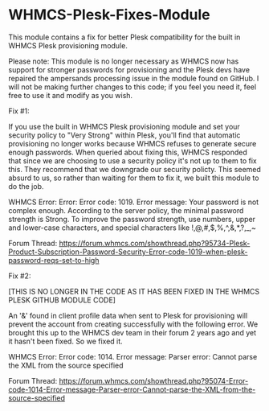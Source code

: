 # WHMCS-Plesk-Fixes-Module
This module contains a fix for better Plesk compatibility for the built in WHMCS Plesk provisioning module.

Please note: This module is no longer necessary as WHMCS now has support for stronger passwords for provisioning and the Plesk devs have repaired the ampersands processing issue in the module found on GitHub. I will not be making further changes to this code; if you feel you need it, feel free to use it and modify as you wish.

Fix #1:

If you use the built in WHMCS Plesk provisioning module and set your security policy to "Very Strong" within Plesk, you'll find that automatic provisioning no longer works because WHMCS refuses to generate secure enough passwords. When queried about fixing this, WHMCS responded that since we are choosing to use a security policy it's not up to them to fix this. They recommend that we downgrade our security policty. This seemed absurd to us, so rather than waiting for them to fix it, we built this module to do the job.

WHMCS Error: Error: Error code: 1019. Error message: Your password is not complex enough. According to the server policy, the minimal password strength is Strong. To improve the password strength, use numbers, upper and lower-case characters, and special characters like !,@,#,$,%,^,&,*,?,_,~

Forum Thread: https://forum.whmcs.com/showthread.php?95734-Plesk-Product-Subscription-Password-Security-Error-code-1019-when-plesk-password-reqs-set-to-high

Fix #2:

[THIS IS NO LONGER IN THE CODE AS IT HAS BEEN FIXED IN THE WHMCS PLESK GITHUB MODULE CODE]

An '&' found in client profile data when sent to Plesk for provisioning will prevent the account from creating successfully with the following error. We brought this up to the WHMCS dev team in their forum 2 years ago and yet it hasn't been fixed. So we fixed it.

WHMCS Error: Error code: 1014. Error message: Parser error: Cannot parse the XML from the source specified

Forum Thread: https://forum.whmcs.com/showthread.php?95074-Error-code-1014-Error-message-Parser-error-Cannot-parse-the-XML-from-the-source-specified
